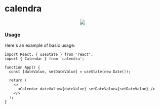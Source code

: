 # calendra

<div align="center">
<img src="https://github.com/Jainex17/Calendra/assets/81921291/d510a9d5-ee60-442f-9983-6c8f982778e1" />
</div>

### Usage

Here's an example of basic usage:

```tsx
import React, { useState } from 'react';
import { Calendar } from 'calendra';

function App() {
  const [dateValue, setDateValue] = useState(new Date());

  return (
    <>
      <Calendar dateValue={dateValue} setDateValue={setDateValue} />
    </>
  );
}
```
